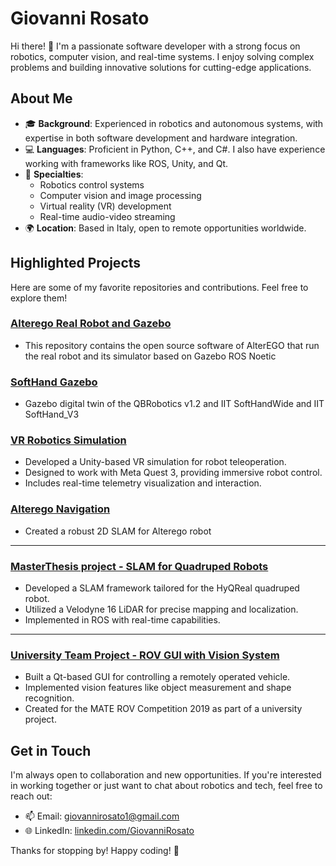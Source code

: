 # Giovanni Rosato

Hi there! 👋 I'm a passionate software developer with a strong focus on robotics, computer vision, and real-time systems. I enjoy solving complex problems and building innovative solutions for cutting-edge applications.

## About Me

- 🎓 **Background**: Experienced in robotics and autonomous systems, with expertise in both software development and hardware integration.
- 💻 **Languages**: Proficient in Python, C++, and C#. I also have experience working with frameworks like ROS, Unity, and Qt.
- 🤖 **Specialties**:
  - Robotics control systems
  - Computer vision and image processing
  - Virtual reality (VR) development
  - Real-time audio-video streaming 
- 🌍 **Location**: Based in Italy, open to remote opportunities worldwide.

## Highlighted Projects

Here are some of my favorite repositories and contributions. Feel free to explore them!

### [Alterego Real Robot and Gazebo](https://github.com/NMMI/AlterEgo)
- This repository contains the open source software of AlterEGO that run the real robot and its simulator based on Gazebo ROS Noetic
  
### [SoftHand Gazebo](https://github.com/NMMI/SoftHand-Plugin)
- Gazebo digital twin of the QBRobotics v1.2 and IIT SoftHandWide and IIT SoftHand_V3
  
### [VR Robotics Simulation](https://github.com/example/vr-robotics)
- Developed a Unity-based VR simulation for robot teleoperation.
- Designed to work with Meta Quest 3, providing immersive robot control.
- Includes real-time telemetry visualization and interaction.

### [Alterego Navigation](https://github.com/IIT-SoftBots/alterego_navigation.git)
- Created a robust 2D SLAM for Alterego robot 
  
---
### [MasterThesis project - SLAM for Quadruped Robots](https://github.com/GianniRos/master_thesis_3Dslam.git)
- Developed a SLAM framework tailored for the HyQReal quadruped robot.
- Utilized a Velodyne 16 LiDAR for precise mapping and localization.
- Implemented in ROS with real-time capabilities.
---
### [University Team Project - ROV GUI with Vision System](https://github.com/GianniRos/guiPoliTOcean.git)
- Built a Qt-based GUI for controlling a remotely operated vehicle.
- Implemented vision features like object measurement and shape recognition.
- Created for the MATE ROV Competition 2019 as part of a university project.



## Get in Touch

I'm always open to collaboration and new opportunities. If you're interested in working together or just want to chat about robotics and tech, feel free to reach out:

- 📫 Email: [giovannirosato1@gmail.com](mailto:giovannirosato1@gmail.com)
- 🌐 LinkedIn: [linkedin.com/GiovanniRosato](https://www.linkedin.com/in/giovanni-rosato-6284bb161/)

Thanks for stopping by! Happy coding! 🚀

